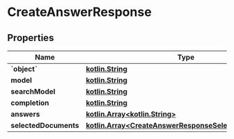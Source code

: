 # CreateAnswerResponse

## Properties
Name | Type | Description | Notes
------------ | ------------- | ------------- | -------------
**&#x60;object&#x60;** | [**kotlin.String**](.md) |  |  [optional]
**model** | [**kotlin.String**](.md) |  |  [optional]
**searchModel** | [**kotlin.String**](.md) |  |  [optional]
**completion** | [**kotlin.String**](.md) |  |  [optional]
**answers** | [**kotlin.Array&lt;kotlin.String&gt;**](.md) |  |  [optional]
**selectedDocuments** | [**kotlin.Array&lt;CreateAnswerResponseSelectedDocuments&gt;**](CreateAnswerResponseSelectedDocuments.md) |  |  [optional]
